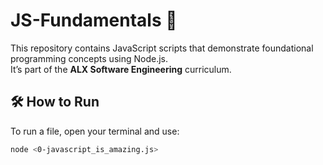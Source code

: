 # JS-Fundamentals 🚀

This repository contains JavaScript scripts that demonstrate foundational programming concepts using Node.js.  
It’s part of the **ALX Software Engineering** curriculum.

## 🛠️ How to Run

To run a file, open your terminal and use:

```bash
node <0-javascript_is_amazing.js>

